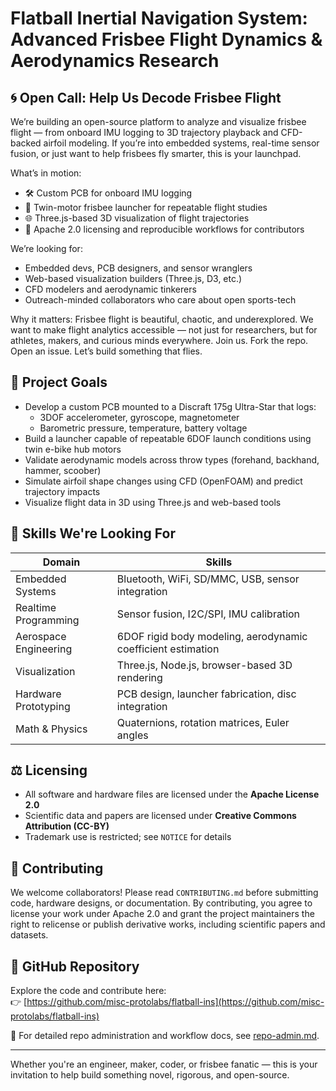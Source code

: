 # Flatball Inertial Navigation System: Advanced Frisbee Flight Dynamics & Aerodynamics Research

## 🌀 Open Call: Help Us Decode Frisbee Flight

We’re building an open-source platform to analyze and visualize frisbee flight — from onboard IMU logging to 3D trajectory playback and CFD-backed airfoil modeling. If you’re into embedded systems, real-time sensor fusion, or just want to help frisbees fly smarter, this is your launchpad.

What’s in motion:
- 🛠️ Custom PCB for onboard IMU logging
- 🚀 Twin-motor frisbee launcher for repeatable flight studies
- 🌐 Three.js-based 3D visualization of flight trajectories
- 📜 Apache 2.0 licensing and reproducible workflows for contributors

We’re looking for:
- Embedded devs, PCB designers, and sensor wranglers
- Web-based visualization builders (Three.js, D3, etc.)
- CFD modelers and aerodynamic tinkerers
- Outreach-minded collaborators who care about open sports-tech

Why it matters:
Frisbee flight is beautiful, chaotic, and underexplored. We want to make flight analytics accessible — not just for researchers, but for athletes, makers, and curious minds everywhere.
Join us. Fork the repo. Open an issue. Let’s build something that flies.

## 🎯 Project Goals

- Develop a custom PCB mounted to a Discraft 175g Ultra-Star that logs:
  - 3DOF accelerometer, gyroscope, magnetometer
  - Barometric pressure, temperature, battery voltage
- Build a launcher capable of repeatable 6DOF launch conditions using twin e-bike hub motors
- Validate aerodynamic models across throw types (forehand, backhand, hammer, scoober)
- Simulate airfoil shape changes using CFD (OpenFOAM) and predict trajectory impacts
- Visualize flight data in 3D using Three.js and web-based tools

## 🧠 Skills We're Looking For

| Domain | Skills |
|--------|--------|
| Embedded Systems | Bluetooth, WiFi, SD/MMC, USB, sensor integration |
| Realtime Programming | Sensor fusion, I2C/SPI, IMU calibration |
| Aerospace Engineering | 6DOF rigid body modeling, aerodynamic coefficient estimation |
| Visualization | Three.js, Node.js, browser-based 3D rendering |
| Hardware Prototyping | PCB design, launcher fabrication, disc integration |
| Math & Physics | Quaternions, rotation matrices, Euler angles |

## ⚖️ Licensing

- All software and hardware files are licensed under the **Apache License 2.0**  
- Scientific data and papers are licensed under **Creative Commons Attribution (CC-BY)**  
- Trademark use is restricted; see `NOTICE` for details

## 🤝 Contributing

We welcome collaborators! Please read `CONTRIBUTING.md` before submitting code, hardware designs, or documentation. By contributing, you agree to license your work under Apache 2.0 and grant the project maintainers the right to relicense or publish derivative works, including scientific papers and datasets.

## 📡 GitHub Repository

Explore the code and contribute here:  
👉 [https://github.com/misc-protolabs/flatball-ins](https://github.com/misc-protolabs/flatball-ins)

📘 For detailed repo administration and workflow docs, see [repo-admin.md](admin/mike-schaefer/md/repo-admin.md).

---

Whether you're an engineer, maker, coder, or frisbee fanatic — this is your invitation to help build something novel, rigorous, and open-source.
